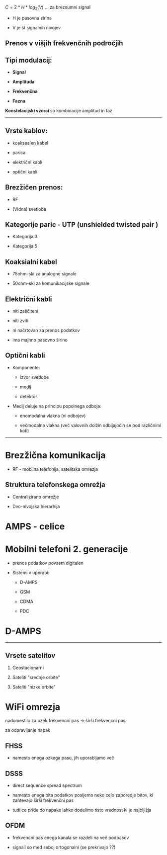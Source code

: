 $C=2*H* log_{2}(V)$ ... za brezsumni signal

* H je pasovna sirina

* V je št signalnih nivojev

## Prenos v višjih frekvenčnih področjih

## Tipi modulacij:

* **Signal**

* **Amplituda**

* **Frekvenčna**

* **Fazna**

**Konstelacijski vzorci** so kombinacije amplitud in faz

---

## Vrste kablov:

* koaksealen kabel

* parica

* električni kabli

* optični kabli

## Brezžičen prenos:

* RF

* (Vidna) svetloba

## Kategorije paric - UTP (unshielded twisted pair )

* Kategorija 3

* Kategorija 5

## Koaksialni kabel

* 75ohm-ski za analogne signale

* 50ohm-ski za komunikacijske signale

## Električni kabli

* niti zaščiteni

* niti zviti

* ni načrtovan za prenos podatkov

* ima majhno pasovno širino

## Optični kabli

* Komponente:
  
  * izvor svetlobe
  
  * medij
  
  * detektor

* Medij deluje na principu popolnega odboja:
  
  * enomodalna vlakna (ni odbojev)
  
  * večmodalna vlakna (več valovnih dolžin odbijajočih se pod različnimi koti)

---

# Brezžična komunikacija

* RF - mobilna telefonija, satelitska omrezja

## Struktura telefonskega omrežja

* Centralizirano omrežje

* Dvo-nivojska hierarhija

# AMPS - celice

# Mobilni telefoni 2. generacije

* prenos podatkov povsem digitalen

* Sistemi v uporabi:
  
  * D-AMPS
  
  * GSM
  
  * CDMA
  
  * PDC

# D-AMPS



---

## Vrsete satelitov

1. Geostacionarni

2. Sateliti "srednje orbite"

3. Sateliti "nizke orbite"

# WiFi omrezja

nadomestilo za ozek frekvencni pas -> širši frekvencni pas

za odpravljanje napak

## FHSS

* namesto enega ozkega pasu, jih uporabljamo več

## DSSS

* direct sequence spread spectrum

* namesto enega bita podatkov posljemo neko celo zaporedje bitov, ki zahtevajo širši frekvenčni pas

* tudi ce pride do napake lahko dodelimo tisto vrednost ki je najbljižja

## OFDM

* frekvencni pas enega kanala se razdeli na več podpasov

* signali so med seboj ortogonalni (se prekrivajo ??)
